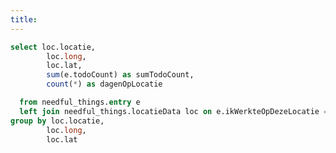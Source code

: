 ```yaml
---
title: 
---
```


<BubbleMap 
    data={locatie} 
    lat=long 
    long=lat
    size=dagenOpLocatie 
    value=dagenOpLocatie 
    pointName=locatie 
/>

```sql locatie
select loc.locatie,
  		loc.long,
  		loc.lat,
  		sum(e.todoCount) as sumTodoCount, 
  		count(*) as dagenOpLocatie

  from needful_things.entry e
  left join needful_things.locatieData loc on e.ikWerkteOpDezeLocatie = loc.locatie
group by loc.locatie,
  		loc.long,
  		loc.lat

```